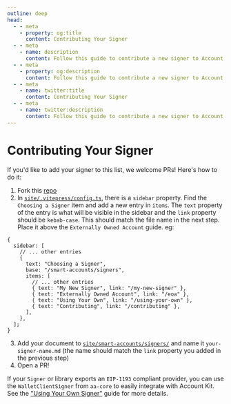 ```yaml
---
outline: deep
head:
  - - meta
    - property: og:title
      content: Contributing Your Signer
  - - meta
    - name: description
      content: Follow this guide to contribute a new signer to Account Kit documentation, and enable developers to sign ERC-4337 transactions with your signer.
  - - meta
    - property: og:description
      content: Follow this guide to contribute a new signer to Account Kit documentation, and enable developers to sign ERC-4337 transactions with your signer.
  - - meta
    - name: twitter:title
      content: Contributing Your Signer
  - - meta
    - name: twitter:description
      content: Follow this guide to contribute a new signer to Account Kit documentation, and enable developers to sign ERC-4337 transactions with your signer.
---
```


# Contributing Your Signer

If you'd like to add your signer to this list, we welcome PRs! Here's how to do it:

1. Fork this [repo](https://github.com/alchemyplatform/aa-sdk)
2. In [`site/.vitepress/config.ts`](https://github.com/alchemyplatform/aa-sdk/blob/main/site/.vitepress/config.ts), there is a `sidebar` property. Find the `Choosing a Signer` item and add a new entry in `items`. The `text` property of the entry is what will be visible in the sidebar and the `link` property should be `kebab-case`. This should match the file name in the next step. Place it above the `Externally Owned Account` guide. eg:

```ts{9}
{
  sidebar: [
    // ... other entries
    {
      text: "Choosing a Signer",
      base: "/smart-accounts/signers",
      items: [
        // ... other entries
        { text: "My New Signer", link: "/my-new-signer" },
        { text: "Externally Owned Account", link: "/eoa" },
        { text: "Using Your Own", link: "/using-your-own" },
        { text: "Contributing", link: "/contributing" },
      ],
    },
  ];
}
```

3. Add your document to [`site/smart-accounts/signers/`](https://github.com/alchemyplatform/aa-sdk/tree/main/site/smart-accounts/signers) and name it `your-signer-name.md` (the name should match the `link` property you added in the previous step)
4. Open a PR!

If your `Signer` or library exports an `EIP-1193` compliant provider, you can use the `WalletClientSigner` from `aa-core` to easily integrate with Account Kit. See the ["Using Your Own Signer"](/smart-accounts/signers/custom-signer) guide for more details.
